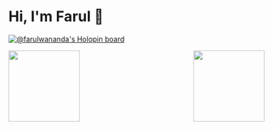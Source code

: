 # Hi, I'm Farul 👋

[![@farulwananda's Holopin board](https://holopin.io/api/user/board?user=farulwananda)](https://holopin.io/@farulwananda)

<div>
  <img height="140" src="https://github-readme-stats.vercel.app/api?username=farulwananda&show_icons=true&theme=react&count_private=true&locale=en&hide=stars"  />
  
  <img align="right" height="140" src="https://github-readme-stats.vercel.app/api/wakatime?username=farulwananda&layout=compact&theme=react&langs_count=6" />
</div>
